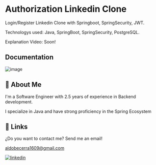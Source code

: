 
# Authorization Linkedin Clone

Login/Register Linkedin Clone with Springboot, SpringSecurity, JWT.

Technologys used: Java, SpringBoot, SpringSecurity, PostgreSQL.

Explanation Video: Soon!


## Documentation

![image](https://github.com/user-attachments/assets/9571b49d-c9ff-4bd0-82c2-a45a63e14a73)


## 🚀 About Me
I'm a Software Engineer with 2.5 years of experience in Backend development. 

I specialize in Java and have strong proficiency in the Spring Ecosystem


## 🔗 Links

¿Do you want to contact me?
Send me an email!

aldobecerra1609@gmail.com

[![linkedin](https://img.shields.io/badge/linkedin-0A66C2?style=for-the-badge&logo=linkedin&logoColor=white)](https://www.linkedin.com/in/aldo-isaias-becerra-campos-591621200/)



